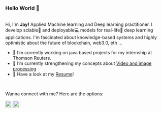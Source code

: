 ### Hello World 👋
<br />
Hi, I'm <b>Jay!</b> Applied Machine learning and Deep learning practitioner. I develop sclable🚀  and deployable💻  models for real-life🌱  deep learning applications.
I'm fascinated about knowledge-based systems and highly optimistic about the future of blockchain, web3.0, eth ...

  - 🔭 I’m currently working on java based projects for my internship at Thomson Reuters. 
  - 🌱 I’m currently strengthening my concepts about <a href="https://www.coursera.org/learn/image-processing">Video and image processing</a> 
  - 📝 Have a look at my [Resume](https://drive.google.com/file/d/1TMuAmPaS_Tll-ghqpp6s5znKPnTvoSNz/view?usp=sharing)!
 <br />
 
 Wanna connect with me? Here are the options:
 
 <a href="https://twitter.com/jaykshirsagar3">
  <img align="left" alt="Jay Kshirsagar's | Twitter" width="22px" src="https://raw.githubusercontent.com/peterthehan/peterthehan/master/assets/twitter.svg" />
</a>
<a href="https://www.linkedin.com/in/jaykshirsagar05/">
  <img align="left" alt="Jay's LinkedIN" width="22px" src="https://raw.githubusercontent.com/peterthehan/peterthehan/master/assets/linkedin.svg" />
</a>

